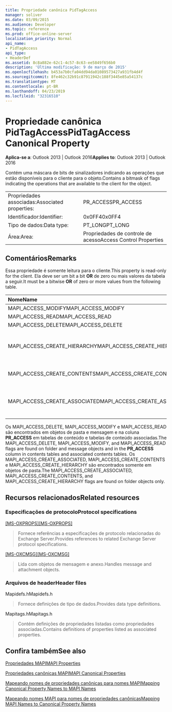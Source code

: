 ```yaml
---
title: Propriedade canônica PidTagAccess
manager: soliver
ms.date: 03/09/2015
ms.audience: Developer
ms.topic: reference
ms.prod: office-online-server
localization_priority: Normal
api_name:
- PidTagAccess
api_type:
- HeaderDef
ms.assetid: 8c8a882e-62c1-4c57-8c63-ee5849f656b0
description: 'Última modificação: 9 de março de 2015'
ms.openlocfilehash: b453a7b0cfa04dd94da01089573427a931fb4d4f
ms.sourcegitcommit: 8fe462c32b91c87911942c188f3445e85a54137c
ms.translationtype: MT
ms.contentlocale: pt-BR
ms.lasthandoff: 04/23/2019
ms.locfileid: "32316510"
---
```

# <a name="pidtagaccess-canonical-property"></a><span data-ttu-id="aded5-103">Propriedade canônica PidTagAccess</span><span class="sxs-lookup"><span data-stu-id="aded5-103">PidTagAccess Canonical Property</span></span>

  
  
<span data-ttu-id="aded5-104">**Aplica-se a**: Outlook 2013 | Outlook 2016</span><span class="sxs-lookup"><span data-stu-id="aded5-104">**Applies to**: Outlook 2013 | Outlook 2016</span></span> 
  
<span data-ttu-id="aded5-105">Contém uma máscara de bits de sinalizadores indicando as operações que estão disponíveis para o cliente para o objeto.</span><span class="sxs-lookup"><span data-stu-id="aded5-105">Contains a bitmask of flags indicating the operations that are available to the client for the object.</span></span>
  
|||
|:-----|:-----|
|<span data-ttu-id="aded5-106">Propriedades associadas:</span><span class="sxs-lookup"><span data-stu-id="aded5-106">Associated properties:</span></span>  <br/> |<span data-ttu-id="aded5-107">PR_ACCESS</span><span class="sxs-lookup"><span data-stu-id="aded5-107">PR_ACCESS</span></span>  <br/> |
|<span data-ttu-id="aded5-108">Identificador:</span><span class="sxs-lookup"><span data-stu-id="aded5-108">Identifier:</span></span>  <br/> |<span data-ttu-id="aded5-109">0x0FF4</span><span class="sxs-lookup"><span data-stu-id="aded5-109">0x0FF4</span></span>  <br/> |
|<span data-ttu-id="aded5-110">Tipo de dados:</span><span class="sxs-lookup"><span data-stu-id="aded5-110">Data type:</span></span>  <br/> |<span data-ttu-id="aded5-111">PT_LONG</span><span class="sxs-lookup"><span data-stu-id="aded5-111">PT_LONG</span></span>  <br/> |
|<span data-ttu-id="aded5-112">Área:</span><span class="sxs-lookup"><span data-stu-id="aded5-112">Area:</span></span>  <br/> |<span data-ttu-id="aded5-113">Propriedades de controle de acesso</span><span class="sxs-lookup"><span data-stu-id="aded5-113">Access Control Properties</span></span>  <br/> |
   
## <a name="remarks"></a><span data-ttu-id="aded5-114">Comentários</span><span class="sxs-lookup"><span data-stu-id="aded5-114">Remarks</span></span>

<span data-ttu-id="aded5-115">Essa propriedade é somente leitura para o cliente.</span><span class="sxs-lookup"><span data-stu-id="aded5-115">This property is read-only for the client.</span></span> <span data-ttu-id="aded5-116">Ela deve ser um bit a bit **OR** de zero ou mais valores da tabela a seguir.</span><span class="sxs-lookup"><span data-stu-id="aded5-116">It must be a bitwise **OR** of zero or more values from the following table.</span></span> 
  
|<span data-ttu-id="aded5-117">**Nome**</span><span class="sxs-lookup"><span data-stu-id="aded5-117">**Name**</span></span>|<span data-ttu-id="aded5-118">**Valor**</span><span class="sxs-lookup"><span data-stu-id="aded5-118">**Value**</span></span>|<span data-ttu-id="aded5-119">**Descrição**</span><span class="sxs-lookup"><span data-stu-id="aded5-119">**Description**</span></span>|
|:-----|:-----|:-----|
|<span data-ttu-id="aded5-120">MAPI_ACCESS_MODIFY</span><span class="sxs-lookup"><span data-stu-id="aded5-120">MAPI_ACCESS_MODIFY</span></span>  <br/> |<span data-ttu-id="aded5-121">0x00000001</span><span class="sxs-lookup"><span data-stu-id="aded5-121">0x00000001</span></span>  <br/> |<span data-ttu-id="aded5-122">Gravar</span><span class="sxs-lookup"><span data-stu-id="aded5-122">Write</span></span>  <br/> |
|<span data-ttu-id="aded5-123">MAPI_ACCESS_READ</span><span class="sxs-lookup"><span data-stu-id="aded5-123">MAPI_ACCESS_READ</span></span>  <br/> |<span data-ttu-id="aded5-124">0x00000002</span><span class="sxs-lookup"><span data-stu-id="aded5-124">0x00000002</span></span>  <br/> |<span data-ttu-id="aded5-125">Ler</span><span class="sxs-lookup"><span data-stu-id="aded5-125">Read</span></span>  <br/> |
|<span data-ttu-id="aded5-126">MAPI_ACCESS_DELETE</span><span class="sxs-lookup"><span data-stu-id="aded5-126">MAPI_ACCESS_DELETE</span></span>  <br/> |<span data-ttu-id="aded5-127">0x00000004</span><span class="sxs-lookup"><span data-stu-id="aded5-127">0x00000004</span></span>  <br/> |<span data-ttu-id="aded5-128">Excluir</span><span class="sxs-lookup"><span data-stu-id="aded5-128">Delete</span></span>  <br/> |
|<span data-ttu-id="aded5-129">MAPI_ACCESS_CREATE_HIERARCHY</span><span class="sxs-lookup"><span data-stu-id="aded5-129">MAPI_ACCESS_CREATE_HIERARCHY</span></span>  <br/> |<span data-ttu-id="aded5-130">0x00000008</span><span class="sxs-lookup"><span data-stu-id="aded5-130">0x00000008</span></span>  <br/> |<span data-ttu-id="aded5-131">Criar subpastas na hierarquia de pastas</span><span class="sxs-lookup"><span data-stu-id="aded5-131">Create subfolders in the folder hierarchy</span></span>  <br/> |
|<span data-ttu-id="aded5-132">MAPI_ACCESS_CREATE_CONTENTS</span><span class="sxs-lookup"><span data-stu-id="aded5-132">MAPI_ACCESS_CREATE_CONTENTS</span></span>  <br/> |<span data-ttu-id="aded5-133">0x00000010</span><span class="sxs-lookup"><span data-stu-id="aded5-133">0x00000010</span></span>  <br/> |<span data-ttu-id="aded5-134">Criar mensagens de conteúdo</span><span class="sxs-lookup"><span data-stu-id="aded5-134">Create content messages</span></span>  <br/> |
|<span data-ttu-id="aded5-135">MAPI_ACCESS_CREATE_ASSOCIATED</span><span class="sxs-lookup"><span data-stu-id="aded5-135">MAPI_ACCESS_CREATE_ASSOCIATED</span></span>  <br/> |<span data-ttu-id="aded5-136">0x00000020</span><span class="sxs-lookup"><span data-stu-id="aded5-136">0x00000020</span></span>  <br/> |<span data-ttu-id="aded5-137">Criar mensagens de conteúdo associadas</span><span class="sxs-lookup"><span data-stu-id="aded5-137">Create associated content messages</span></span>  <br/> |
   
<span data-ttu-id="aded5-138">Os MAPI_ACCESS_DELETE, MAPI_ACCESS_MODIFY e MAPI_ACCESS_READ são encontrados em objetos de pasta e mensagem e na coluna **PR_ACCESS** em tabelas de conteúdo e tabelas de conteúdo associadas.</span><span class="sxs-lookup"><span data-stu-id="aded5-138">The MAPI_ACCESS_DELETE, MAPI_ACCESS_MODIFY, and MAPI_ACCESS_READ flags are found on folder and message objects and in the **PR_ACCESS** column in contents tables and associated contents tables.</span></span> <span data-ttu-id="aded5-139">Os MAPI_ACCESS_CREATE_ASSOCIATED, MAPI_ACCESS_CREATE_CONTENTS e MAPI_ACCESS_CREATE_HIERARCHY são encontrados somente em objetos de pasta.</span><span class="sxs-lookup"><span data-stu-id="aded5-139">The MAPI_ACCESS_CREATE_ASSOCIATED, MAPI_ACCESS_CREATE_CONTENTS, and MAPI_ACCESS_CREATE_HIERARCHY flags are found on folder objects only.</span></span> 
  
## <a name="related-resources"></a><span data-ttu-id="aded5-140">Recursos relacionados</span><span class="sxs-lookup"><span data-stu-id="aded5-140">Related resources</span></span>

### <a name="protocol-specifications"></a><span data-ttu-id="aded5-141">Especificações de protocolo</span><span class="sxs-lookup"><span data-stu-id="aded5-141">Protocol specifications</span></span>

<span data-ttu-id="aded5-142">[[MS-OXPROPS]](https://msdn.microsoft.com/library/f6ab1613-aefe-447d-a49c-18217230b148%28Office.15%29.aspx)</span><span class="sxs-lookup"><span data-stu-id="aded5-142">[[MS-OXPROPS]](https://msdn.microsoft.com/library/f6ab1613-aefe-447d-a49c-18217230b148%28Office.15%29.aspx)</span></span>
  
> <span data-ttu-id="aded5-143">Fornece referências a especificações de protocolo relacionadas do Exchange Server.</span><span class="sxs-lookup"><span data-stu-id="aded5-143">Provides references to related Exchange Server protocol specifications.</span></span>
    
<span data-ttu-id="aded5-144">[[MS-OXCMSG]](https://msdn.microsoft.com/library/7fd7ec40-deec-4c06-9493-1bc06b349682%28Office.15%29.aspx)</span><span class="sxs-lookup"><span data-stu-id="aded5-144">[[MS-OXCMSG]](https://msdn.microsoft.com/library/7fd7ec40-deec-4c06-9493-1bc06b349682%28Office.15%29.aspx)</span></span>
  
> <span data-ttu-id="aded5-145">Lida com objetos de mensagem e anexo.</span><span class="sxs-lookup"><span data-stu-id="aded5-145">Handles message and attachment objects.</span></span>
    
### <a name="header-files"></a><span data-ttu-id="aded5-146">Arquivos de header</span><span class="sxs-lookup"><span data-stu-id="aded5-146">Header files</span></span>

<span data-ttu-id="aded5-147">Mapidefs.h</span><span class="sxs-lookup"><span data-stu-id="aded5-147">Mapidefs.h</span></span>
  
> <span data-ttu-id="aded5-148">Fornece definições de tipo de dados.</span><span class="sxs-lookup"><span data-stu-id="aded5-148">Provides data type definitions.</span></span>
    
<span data-ttu-id="aded5-149">Mapitags.h</span><span class="sxs-lookup"><span data-stu-id="aded5-149">Mapitags.h</span></span>
  
> <span data-ttu-id="aded5-150">Contém definições de propriedades listadas como propriedades associadas.</span><span class="sxs-lookup"><span data-stu-id="aded5-150">Contains definitions of properties listed as associated properties.</span></span>
    
## <a name="see-also"></a><span data-ttu-id="aded5-151">Confira também</span><span class="sxs-lookup"><span data-stu-id="aded5-151">See also</span></span>



[<span data-ttu-id="aded5-152">Propriedades MAPI</span><span class="sxs-lookup"><span data-stu-id="aded5-152">MAPI Properties</span></span>](mapi-properties.md)
  
[<span data-ttu-id="aded5-153">Propriedades canônicas MAPI</span><span class="sxs-lookup"><span data-stu-id="aded5-153">MAPI Canonical Properties</span></span>](mapi-canonical-properties.md)
  
[<span data-ttu-id="aded5-154">Mapeando nomes de propriedades canônicas para nomes MAPI</span><span class="sxs-lookup"><span data-stu-id="aded5-154">Mapping Canonical Property Names to MAPI Names</span></span>](mapping-canonical-property-names-to-mapi-names.md)
  
[<span data-ttu-id="aded5-155">Mapeando nomes MAPI para nomes de propriedades canônicas</span><span class="sxs-lookup"><span data-stu-id="aded5-155">Mapping MAPI Names to Canonical Property Names</span></span>](mapping-mapi-names-to-canonical-property-names.md)

